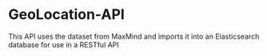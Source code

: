 # GeoLocation-API
This API uses the dataset from MaxMind and imports it into an Elasticsearch database for use in a RESTful API
